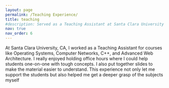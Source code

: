 ```yaml
---
layout: page
permalink: /Teaching Experience/
title: teaching
#description: Served as a Teaching Assistant at Santa Clara University in California
nav: true
nav_order: 6
---
```


At Santa Clara University, CA, I worked as a Teaching Assistant for courses like Operating Systems, Computer Networks, 
C++, and Advanced Web Architecture. I really enjoyed holding office hours where I could help students one-on-one with 
tough concepts. I also put together slides to make the material easier to understand. 
This experience not only let me support the students but also helped me get a deeper grasp of the subjects myself
